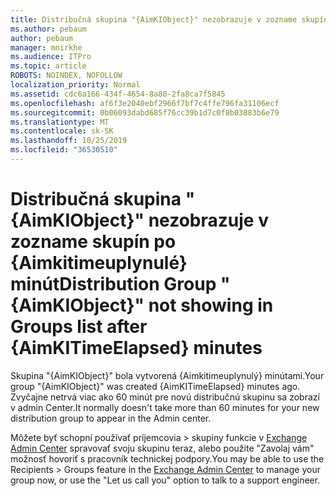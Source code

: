 ```yaml
---
title: Distribučná skupina "{AimKIObject}" nezobrazuje v zozname skupín po {Aimkitimeuplynulé} minút
ms.author: pebaum
author: pebaum
manager: mnirkhe
ms.audience: ITPro
ms.topic: article
ROBOTS: NOINDEX, NOFOLLOW
localization_priority: Normal
ms.assetid: cdc6a166-434f-4654-8a80-2fa8ca7f5845
ms.openlocfilehash: af6f3e2040ebf2966f7bf7c4ffe796fa31106ecf
ms.sourcegitcommit: 0b06093dabd685f76cc39b1d7c0f8b03883b6e79
ms.translationtype: MT
ms.contentlocale: sk-SK
ms.lasthandoff: 10/25/2019
ms.locfileid: "36530510"
---
```

# <a name="distribution-group-aimkiobject-not-showing-in-groups-list-after-aimkitimeelapsed-minutes"></a><span data-ttu-id="0ffcb-102">Distribučná skupina "{AimKIObject}" nezobrazuje v zozname skupín po {Aimkitimeuplynulé} minút</span><span class="sxs-lookup"><span data-stu-id="0ffcb-102">Distribution Group "{AimKIObject}" not showing in Groups list after {AimKITimeElapsed} minutes</span></span>

<span data-ttu-id="0ffcb-103">Skupina "{AimKIObject}" bola vytvorená {Aimkitimeuplynulý} minútami.</span><span class="sxs-lookup"><span data-stu-id="0ffcb-103">Your group "{AimKIObject}" was created {AimKITimeElapsed} minutes ago.</span></span> <span data-ttu-id="0ffcb-104">Zvyčajne netrvá viac ako 60 minút pre novú distribučnú skupinu sa zobrazí v admin Center.</span><span class="sxs-lookup"><span data-stu-id="0ffcb-104">It normally doesn't take more than 60 minutes for your new distribution group to appear in the Admin center.</span></span>
  
<span data-ttu-id="0ffcb-105">Môžete byť schopní používať príjemcovia > skupiny funkcie v [Exchange Admin Center](https://outlook.office365.com/ecp/?rfr=Admin_o365&amp;exsvurl=1&amp;mkt=en-US.aspx) spravovať svoju skupinu teraz, alebo použite "Zavolaj vám" možnosť hovoriť s pracovník technickej podpory.</span><span class="sxs-lookup"><span data-stu-id="0ffcb-105">You may be able to use the Recipients > Groups feature in the [Exchange Admin Center](https://outlook.office365.com/ecp/?rfr=Admin_o365&amp;exsvurl=1&amp;mkt=en-US.aspx) to manage your group now, or use the "Let us call you" option to talk to a support engineer.</span></span> 
  


